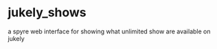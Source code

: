 jukely_shows
============

a spyre web interface for showing what unlimited show are available on jukely
